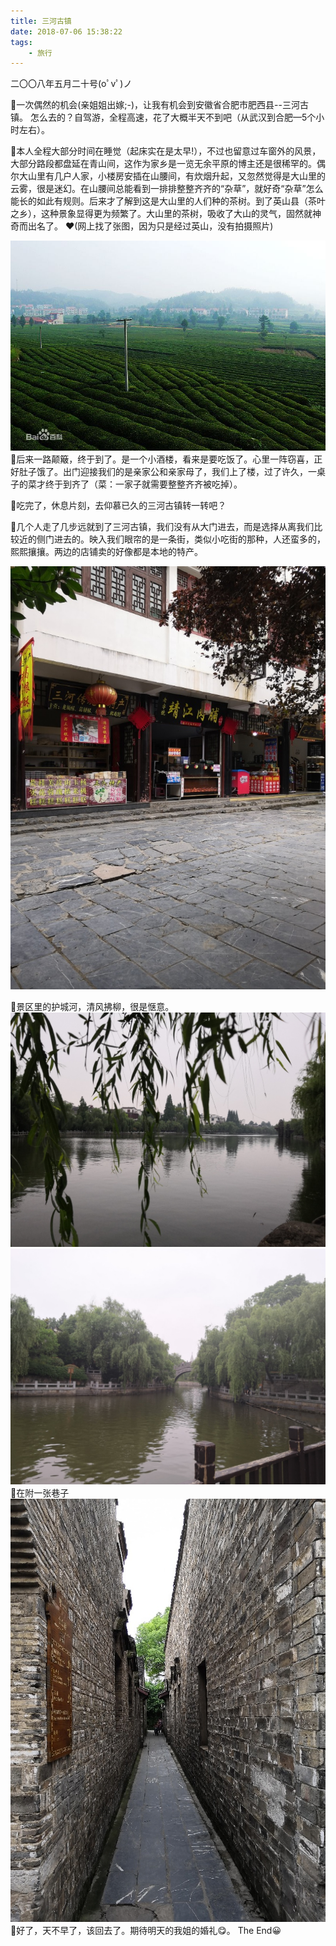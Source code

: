 ```yaml
---
title: 三河古镇
date: 2018-07-06 15:38:22
tags:
	- 旅行
---
```


二〇〇八年五月二十号(oﾟvﾟ)ノ

👣一次偶然的机会(亲姐姐出嫁;-)，让我有机会到安徽省合肥市肥西县--三河古镇。
怎么去的？自驾游，全程高速，花了大概半天不到吧（从武汉到合肥—5个小时左右）。

👣本人全程大部分时间在睡觉（起床实在是太早!），不过也留意过车窗外的风景，大部分路段都盘延在青山间，这作为家乡是一览无余平原的博主还是很稀罕的。偶尔大山里有几户人家，小楼房安插在山腰间，有炊烟升起，又忽然觉得是大山里的云雾，很是迷幻。在山腰间总能看到一排排整整齐齐的“杂草”，就好奇“杂草”怎么能长的如此有规则。后来才了解到这是大山里的人们种的茶树。到了英山县（茶叶之乡），这种景象显得更为频繁了。大山里的茶树，吸收了大山的灵气，固然就神奇而出名了。
❤(网上找了张图，因为只是经过英山，没有拍摄照片)

![网上找了一张图，看图自行发挥一下想象吧！](/images/Sanhe/yingshan.jpg)
👣后来一路颠簸，终于到了。是一个小酒楼，看来是要吃饭了。心里一阵窃喜，正好肚子饿了。出门迎接我们的是亲家公和亲家母了，我们上了楼，过了许久，一桌子的菜才终于到齐了（菜：一家子就需要整整齐齐被吃掉）。

👣吃完了，休息片刻，去仰慕已久的三河古镇转一转吧？

👣几个人走了几步远就到了三河古镇，我们没有从大门进去，而是选择从离我们比较近的侧门进去的。映入我们眼帘的是一条街，类似小吃街的那种，人还蛮多的，熙熙攘攘。两边的店铺卖的好像都是本地的特产。

![走累了，坐在街边长椅上休息片刻，顺便等等被我们甩了几条街的舅父和舅妈!](/images/Sanhe/sanhe.jpg)

👣景区里的护城河，清风拂柳，很是惬意。
![景区里的护城河!](/images/Sanhe/huchenghe.jpg)
![景区里的护城河!](/images/Sanhe/huchenghe1.jpg)
👣在附一张巷子
![合众巷](/images/Sanhe/xiangzi.jpg)
👣好了，天不早了，该回去了。期待明天的我姐的婚礼😋。
The End😀
